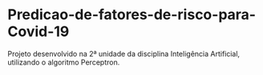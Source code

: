 # Predicao-de-fatores-de-risco-para-Covid-19
Projeto desenvolvido na 2ª unidade da disciplina Inteligência Artificial, utilizando o algoritmo Perceptron.

